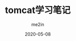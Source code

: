 ---
layout:     post
title:      tomcat学习笔记
subtitle:   
date:       2020-05-08
author:     me2in
header-img: img/tuning-tomcat.jpg
catalog: true
tags:
    - tomcat
---
